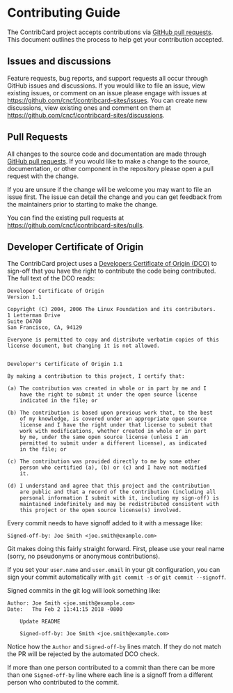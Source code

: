 # Contributing Guide

The ContribCard project accepts contributions via [GitHub pull requests](https://help.github.com/en/github/collaborating-with-issues-and-pull-requests/about-pull-requests). This document outlines the process to help get your contribution accepted.

## Issues and discussions

Feature requests, bug reports, and support requests all occur through GitHub issues and discussions. If you would like to file an issue, view existing issues, or comment on an issue please engage with issues at <https://github.com/cncf/contribcard-sites/issues>. You can create new discussions, view existing ones and comment on them at <https://github.com/cncf/contribcard-sites/discussions>.

## Pull Requests

All changes to the source code and documentation are made through [GitHub pull requests](https://help.github.com/en/github/collaborating-with-issues-and-pull-requests/about-pull-requests). If you would like to make a change to the source, documentation, or other component in the repository please open a pull request with the change.

If you are unsure if the change will be welcome you may want to file an issue first. The issue can detail the change and you can get feedback from the maintainers prior to starting to make the change.

You can find the existing pull requests at <https://github.com/cncf/contribcard-sites/pulls>.

## Developer Certificate of Origin

The ContribCard project uses a [Developers Certificate of Origin (DCO)](https://developercertificate.org/) to sign-off that you have the right to contribute the code being contributed. The full text of the DCO reads:

```text
Developer Certificate of Origin
Version 1.1

Copyright (C) 2004, 2006 The Linux Foundation and its contributors.
1 Letterman Drive
Suite D4700
San Francisco, CA, 94129

Everyone is permitted to copy and distribute verbatim copies of this
license document, but changing it is not allowed.


Developer's Certificate of Origin 1.1

By making a contribution to this project, I certify that:

(a) The contribution was created in whole or in part by me and I
    have the right to submit it under the open source license
    indicated in the file; or

(b) The contribution is based upon previous work that, to the best
    of my knowledge, is covered under an appropriate open source
    license and I have the right under that license to submit that
    work with modifications, whether created in whole or in part
    by me, under the same open source license (unless I am
    permitted to submit under a different license), as indicated
    in the file; or

(c) The contribution was provided directly to me by some other
    person who certified (a), (b) or (c) and I have not modified
    it.

(d) I understand and agree that this project and the contribution
    are public and that a record of the contribution (including all
    personal information I submit with it, including my sign-off) is
    maintained indefinitely and may be redistributed consistent with
    this project or the open source license(s) involved.
```

Every commit needs to have signoff added to it with a message like:

```text
Signed-off-by: Joe Smith <joe.smith@example.com>
```

Git makes doing this fairly straight forward. First, please use your real name (sorry, no pseudonyms or anonymous contributions).

If you set your `user.name` and `user.email` in your git configuration, you can sign your commit automatically with `git commit -s` or `git commit --signoff`.

Signed commits in the git log will look something like:

```text
Author: Joe Smith <joe.smith@example.com>
Date:   Thu Feb 2 11:41:15 2018 -0800

    Update README

    Signed-off-by: Joe Smith <joe.smith@example.com>
```

Notice how the `Author` and `Signed-off-by` lines match. If they do not match the PR will be rejected by the automated DCO check.

If more than one person contributed to a commit than there can be more than one `Signed-off-by` line where each line is a signoff from a different person who contributed to the commit.

